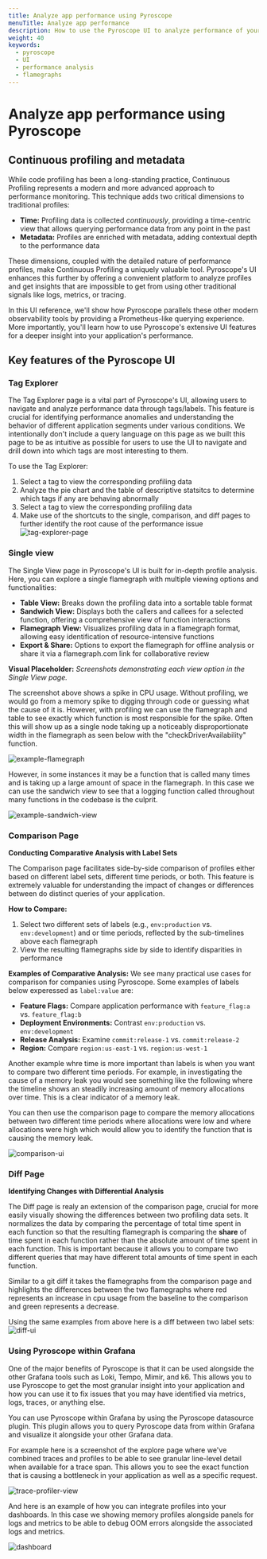 ```yaml
---
title: Analyze app performance using Pyroscope
menuTitle: Analyze app performance
description: How to use the Pyroscope UI to analyze performance of your applications.
weight: 40
keywords:
  - pyroscope
  - UI
  - performance analysis
  - flamegraphs
---
```


# Analyze app performance using Pyroscope


## Continuous profiling and metadata

While code profiling has been a long-standing practice, Continuous Profiling represents a modern and more advanced approach to performance monitoring. This technique adds two critical dimensions to traditional profiles:

- **Time:** Profiling data is collected _continuously_, providing a time-centric view that allows querying performance data from any point in the past
- **Metadata:** Profiles are enriched with metadata, adding contextual depth to the performance data

These dimensions, coupled with the detailed nature of performance profiles, make Continuous Profiling a uniquely valuable tool. Pyroscope's UI enhances this further by offering a convenient platform to analyze profiles and get insights that are impossible to get from using other traditional signals like logs, metrics, or tracing.

In this UI reference, we'll show how Pyroscope parallels these other modern observability tools by providing a Prometheus-like querying experience. More importantly, you'll learn how to use Pyroscope's extensive UI features for a deeper insight into your application's performance.

## Key features of the Pyroscope UI

### Tag Explorer

The Tag Explorer page is a vital part of Pyroscope's UI, allowing users to navigate and analyze performance data through tags/labels. This feature is crucial for identifying performance anomalies and understanding the behavior of different application segments under various conditions. We intentionally don't include a query language on this page as we built this page to be as intuitive as possible for users to use the UI to navigate and drill down into which tags are most interesting to them.

To use the Tag Explorer:
1. Select a tag to view the corresponding profiling data
2. Analyze the pie chart and the table of descriptive statsitcs to determine which tags if any are behaving abnormally
3. Select a tag to view the corresponding profiling data
4. Make use of the shortcuts to the single, comparison, and diff pages to further identify the root cause of the performance issue
![tag-explorer-page](https://grafana.com/static/img/pyroscope/pyroscope-tag-explorer-cpu-2023-11-30.png)


### Single view

The Single View page in Pyroscope's UI is built for in-depth profile analysis. Here, you can explore a single flamegraph with multiple viewing options and functionalities:

- **Table View:** Breaks down the profiling data into a sortable table format
- **Sandwich View:** Displays both the callers and callees for a selected function, offering a comprehensive view of function interactions
- **Flamegraph View:** Visualizes profiling data in a flamegraph format, allowing easy identification of resource-intensive functions
- **Export & Share:** Options to export the flamegraph for offline analysis or share it via a flamegraph.com link for collaborative review

**Visual Placeholder:** *Screenshots demonstrating each view option in the Single View page.*

The screenshot above shows a spike in CPU usage.
Without profiling, we would go from a memory spike to digging through code or guessing what the cause of it is. However, with profiling we can use the flamegraph and table to see exactly which function is most responsible for the spike. Often this will show up as a single node taking up a noticeably disproportionate width in the flamegraph as seen below with the "checkDriverAvailability" function.

![example-flamegraph](https://grafana.com/static/img/pyroscope/pyroscope-ui-single-2023-11-30.png)

However, in some instances it may be a function that is called many times and is taking up a large amount of space in the flamegraph. In this case we can use the sandwich view to see that a logging function called throughout many functions in the codebase is the culprit.

![example-sandwich-view](https://grafana.com/static/img/pyroscope/sandwich-view-2023-11-30.png)

### Comparison Page

**Conducting Comparative Analysis with Label Sets**

The Comparison page facilitates side-by-side comparison of profiles either based on different label sets, different time periods, or both. This feature is extremely valuable for understanding the impact of changes or differences between do distinct queries of your application.

**How to Compare:**
1. Select two different sets of labels (e.g., `env:production` vs. `env:development`) and or time periods, reflected by the sub-timelines above each flamegraph
2. View the resulting flamegraphs side by side to identify disparities in performance

**Examples of Comparative Analysis:**
We see many practical use cases for comparison for companies using Pyroscope. Some examples of labels below experessed as `label:value` are:
- **Feature Flags:** Compare application performance with `feature_flag:a` vs. `feature_flag:b`
- **Deployment Environments:** Contrast `env:production` vs. `env:development`
- **Release Analysis:** Examine `commit:release-1` vs. `commit:release-2`
- **Region:** Compare `region:us-east-1` vs. `region:us-west-1`


Another example whre time is more important than labels is when you want to compare two different time periods. For example, in investigating the cause of a memory leak you would see something like the following where the timeline shows an steadily increasing amount of memory allocations over time. This is a clear indicator of a memory leak.

You can then use the comparison page to compare the memory allocations between two different time periods where allocations were low and where allocations were high which would allow you to identify the function that is causing the memory leak.

![comparison-ui](https://grafana.com/static/img/pyroscope/pyroscope-ui-comparison-2023-11-30.png)

### Diff Page

**Identifying Changes with Differential Analysis**

The Diff page is realy an extension of the comparison page, crucial for more easily visually showing the differences between two profiling data sets. It normalizes the data by comparing the percentage of total time spent in each function so that the resulting flamegraph is comparing the __share__ of time spent in each function rather than the absolute amount of time spent in each function. This is important because it allows you to compare two different queries that may have different total amounts of time spent in each function.

Similar to a git diff it takes the flamegraphs from the comparison page and highlights the differences between the two flamegraphs where red represents an increase in cpu usage from the baseline to the comparison and green represents a decrease.

Using the same examples from above here is a diff between two label sets:
![diff-ui](https://grafana.com/static/img/pyroscope/pyroscope-ui-diff-2023-11-30.png)

<!-- and a diff between two time periods during a introduction of a memory leak:
![memory leak](https://grafana.com/static/img/pyroscope/pyroscope-memory-leak-2023-11-30.png) -->

### Using Pyroscope within Grafana

One of the major benefits of Pyroscope is that it can be used alongside the other Grafana tools such as Loki, Tempo, Mimir, and k6. This allows you to use Pyroscope to get the most granular insight into your application and how you can use it to fix issues that you may have identified via metrics, logs, traces, or anything else.

You can use Pyroscope within Grafana by using the Pyroscope datasource plugin. This plugin allows you to query Pyroscope data from within Grafana and visualize it alongside your other Grafana data.

For example here is a screenshot of the explore page where we've combined traces and profiles to be able to see granular line-level detail when available for a trace span. This allows you to see the exact function that is causing a bottleneck in your application as well as a specific request.

![trace-profiler-view](https://grafana.com/static/img/pyroscope/pyroscope-trace-profiler-view-2023-11-30.png)

And here is an example of how you can integrate profiles into your dashboards. In this case we showing memory profiles alongside panels for logs and metrics to be able to debug OOM errors alongside the associated logs and metrics.

![dashboard](https://grafana.com/static/img/pyroscope/grafana-pyroscope-dashboard-2023-11-30.png)
